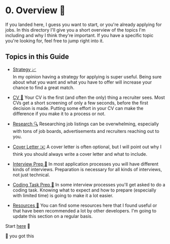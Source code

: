 # 0. Overview :page_facing_up:

If you landed here, I guess you want to start, or you're already applying for jobs.
In this directory I'll give you a short overview of the topics I'm including
and why I think they're important. If you have a specific topic you're looking for, feel free to jump right into it.


## Topics in this Guide

+ [Strategy :chart_with_upwards_trend:](/1_STRATEGY/README.md)  
  In my opinion having a strategy for applying is super useful. Being sure about what you want and what you have to
  offer will increase your chance to find a great match.
  
+ [CV :pencil:](/2_CV)
  Your CV is the first (and often the only) thing a recruiter sees. Most CVs get a short screening of
  only a few seconds, before the first decision is made. Putting some effort in your CV can make the difference 
  if you make it to a process or not.
  
+ [Research :mag:](/3_RESEARCH)
  Researching job listings can be overwhelming, especially with tons of job boards,
  advertisements and recruiters reaching out to you.
  
+ [Cover Letter :envelope:](/4_COVER_LETTER)
  A cover letter is often optional, but I will point out why I think you should
  always write a cover letter and what to include.
  
+ [Interview Prep :microphone:](/5_INTERVIEW_PREP)
  In most application processes you will have different kinds of interviews.
  Preparation is necessary for all kinds of interviews, not just technical.
  
+ [Coding Task Prep :dart:](/6_CODING_TASK_PREP)
  In some interview processes you'll get asked to do a coding task. Knowing what to expect and 
  how to prepare (especially with limited time) is going to make it a lot easier.

+ [Resources :hammer:](/7_RESOURCES)
  You can find some resources here that I found useful or that have been recommended a lot by other developers.
  I'm going to update this section on a regular basis.
  

Start [here](/1_STRATEGY) :rocket:


:rainbow: you got this
